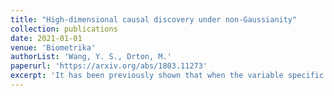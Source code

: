 ```yaml
---
title: "High-dimensional causal discovery under non-Gaussianity"
collection: publications
date: 2021-01-01
venue: 'Biometrika'
authorList: 'Wang, Y. S., Drton, M.'
paperurl: 'https://arxiv.org/abs/1803.11273'
excerpt: 'It has been previously shown that when the variable specific error terms are non-Gaussian, the exact causal graph of a linear structural equation model, as opposed to a Markov equivalence class, can be consistently estimated from observational data. We propose an algorithm that yields consistent estimates of the graph also in high-dimensional settings in which the number of variables may grow at a faster rate than the number of observations, but in which the underlying causal structure features suitable sparsity; specifically, the maximum in-degree of the graph is controlled. Our theoretical analysis is couched in the setting of log-concave error distributions.'  
---
```

